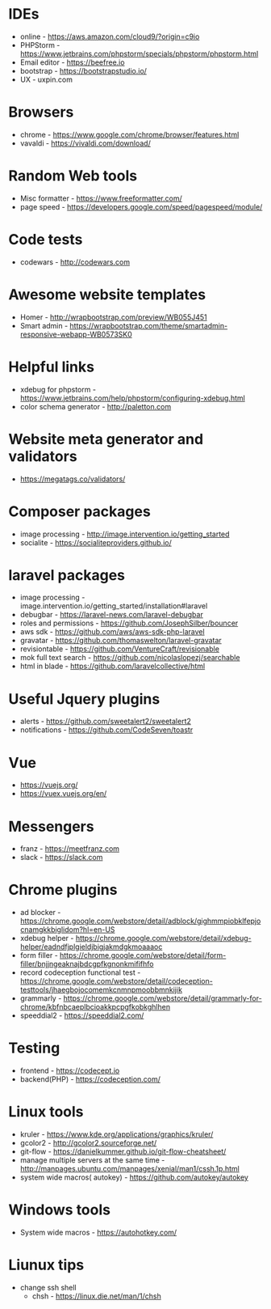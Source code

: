 # IDEs
* online - https://aws.amazon.com/cloud9/?origin=c9io
* PHPStorm - https://www.jetbrains.com/phpstorm/specials/phpstorm/phpstorm.html
* Email editor - https://beefree.io
* bootstrap - https://bootstrapstudio.io/
* UX - uxpin.com

# Browsers
* chrome - https://www.google.com/chrome/browser/features.html
* vavaldi - https://vivaldi.com/download/

# Random Web tools
* Misc formatter - https://www.freeformatter.com/
* page speed - https://developers.google.com/speed/pagespeed/module/

# Code tests
* codewars - http://codewars.com

# Awesome website templates
* Homer - http://wrapbootstrap.com/preview/WB055J451
* Smart admin - https://wrapbootstrap.com/theme/smartadmin-responsive-webapp-WB0573SK0

# Helpful links
* xdebug for phpstorm - https://www.jetbrains.com/help/phpstorm/configuring-xdebug.html
* color schema generator - http://paletton.com

# Website meta generator and validators
* https://megatags.co/validators/

# Composer packages
* image processing - http://image.intervention.io/getting_started
* socialite - https://socialiteproviders.github.io/

# laravel packages
* image processing - image.intervention.io/getting_started/installation#laravel
* debugbar - https://laravel-news.com/laravel-debugbar
* roles and permissions - https://github.com/JosephSilber/bouncer
* aws sdk - https://github.com/aws/aws-sdk-php-laravel
* gravatar - https://github.com/thomaswelton/laravel-gravatar
* revisiontable - https://github.com/VentureCraft/revisionable
* mok full text search - https://github.com/nicolaslopezj/searchable
* html in blade - https://github.com/laravelcollective/html

# Useful Jquery plugins
* alerts - https://github.com/sweetalert2/sweetalert2
* notifications - https://github.com/CodeSeven/toastr

# Vue
* https://vuejs.org/
* https://vuex.vuejs.org/en/

# Messengers
* franz - https://meetfranz.com
* slack - https://slack.com

# Chrome plugins
* ad blocker - https://chrome.google.com/webstore/detail/adblock/gighmmpiobklfepjocnamgkkbiglidom?hl=en-US
* xdebug helper - https://chrome.google.com/webstore/detail/xdebug-helper/eadndfjplgieldjbigjakmdgkmoaaaoc
* form filler - https://chrome.google.com/webstore/detail/form-filler/bnjjngeaknajbdcgpfkgnonkmififhfo
* record codeception functional test - https://chrome.google.com/webstore/detail/codeception-testtools/jhaegbojocomemkcnmnpmoobbmnkijik
* grammarly - https://chrome.google.com/webstore/detail/grammarly-for-chrome/kbfnbcaeplbcioakkpcpgfkobkghlhen
* speeddial2 - https://speeddial2.com/

# Testing
* frontend - https://codecept.io
* backend(PHP) - https://codeception.com/

# Linux tools
* kruler - https://www.kde.org/applications/graphics/kruler/
* gcolor2 - http://gcolor2.sourceforge.net/
* git-flow - https://danielkummer.github.io/git-flow-cheatsheet/
* manage multiple servers at the same time - http://manpages.ubuntu.com/manpages/xenial/man1/cssh.1p.html
* system wide macros( autokey) - https://github.com/autokey/autokey

# Windows tools
* System wide macros - https://autohotkey.com/

# Liunux tips
* change ssh shell
  * chsh - https://linux.die.net/man/1/chsh
